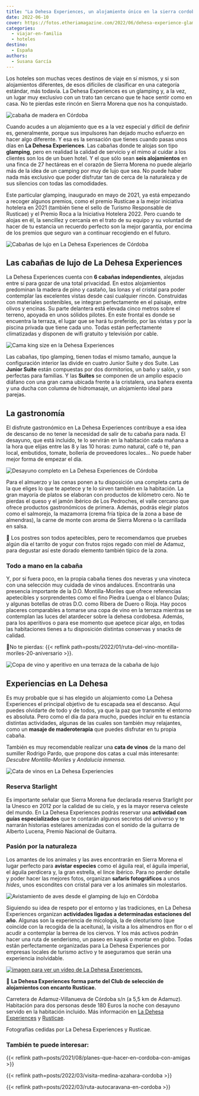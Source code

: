 ```yaml
---
title: "La Dehesa Experiences, un alojamiento único en la sierra cordobesa"
date: 2022-06-10
cover: https://fotos.etheriamagazine.com/2022/06/dehesa-experience-glamping.jpg
categories: 
  - viajar-en-familia
  - hoteles
destino: 
  - España
authors: 
  - Susana García
---
```


Los hoteles son muchas veces destinos de viaje en sí mismos, y si son alojamientos diferentes, de esos difíciles de clasificar en una categoría estándar, más todavía. La Dehesa Experiences es un glamping y, a la vez, un lugar muy exclusivo con un trato tan cercano que te hace sentir como en casa. No te pierdas este rincón en Sierra Morena que nos ha conquistado.

![cabaña de madera en Córdoba](https://fotos.etheriamagazine.com/2022/06/dehesa-experience-glamping.jpg "Cabaña tipo glamping en La Dehesa Experience.")

Cuando acudes a un alojamiento que es a la vez especial y difícil de definir es, 
generalmente, porque sus impulsores han dejado mucho esfuerzo en hacer algo diferente. Y 
esa es la sensación que tienes cuando pasas unos días en **La Dehesa Experiences**. Las 
cabañas donde te alojas son tipo **glamping**, pero en realidad la calidad de servicio y 
el mimo al cuidar a los clientes son los de un buen hotel. Y el que sólo sean **seis 
alojamientos** en una finca de 27 hectáreas en el corazón de Sierra Morena no puede 
alejarlo más de la idea de un camping por muy de lujo que sea. No puede haber nada más 
exclusivo que poder disfrutar tan de cerca de la naturaleza y de sus silencios con todas 
las comodidades. 

Este particular glamping, inaugurado en mayo de 2021, ya está empezando a recoger 
algunos premios, como el premio Rusticae a la mejor iniciativa hotelera en 2021 (también 
tiene el sello de Turismo Responsable de Rusticae) y el Premio Roca a la Iniciativa 
Hotelera 2022. Pero cuando te alojas en él, la sencillez y cercanía en el trato de su 
equipo y su voluntad de hacer de tu estancia un recuerdo perfecto son la mejor garantía, 
por encima de los premios que seguro van a continuar recogiendo en el futuro. 

![Cabañas de lujo en La Dehesa Experiences de Córdoba](https://fotos.etheriamagazine.com/2022/06/dehesa-experiences-finca.jpg "Finca de La Dehesa Experience.")

## Las cabañas de lujo de La Dehesa Experiences

La Dehesa Experiences cuenta con **6 cabañas independientes**, alejadas entre sí para 
gozar de una total privacidad. En estos alojamientos predominan la madera de pino y 
castaño, las lonas y el cristal para poder contemplar las excelentes vistas desde casi 
cualquier rincón. Construidas con materiales sostenibles, se integran perfectamente en 
el paisaje, entre olivos y encinas. Su parte delantera está elevada cinco metros sobre 
el terreno, apoyada en unos sólidos pilotes. En este frontal es donde se encuentra la 
terraza, el lugar que se hará tu preferido, por las vistas y por la piscina privada que 
tiene cada uno. Todas están perfectamente climatizadas y disponen de wifi gratuito y 
televisión por cable. 

![Cama king size en la Dehesa Experiences](https://fotos.etheriamagazine.com/2022/06/dehesa-experiences-suite.jpg "Interior de la Suite en La Dehesa Experiences.")

Las cabañas, tipo glamping, tienen todas el mismo tamaño, aunque la configuración 
interior las divide en cuatro Junior Suite y dos Suite. Las **Junior Suite** están 
compuestas por dos dormitorios, un baño y salón, y son perfectas para familias. Y las 
**Suites** se componen de un amplio espacio diáfano con una gran cama ubicada frente a 
la cristalera, una bañera exenta y una ducha con columna de hidromasaje, un alojamiento 
ideal para parejas. 

## La gastronomía

El disfrute gastronómico en La Dehesa Experiences contribuye a esa idea de descanso de 
no tener la necesidad de salir de tu cabaña para nada. El desayuno, que está incluido, 
te lo servirán en la habitación cada mañana a la hora que elijas entre las 8 y las 10 
horas: zumo natural, café o té, pan local, embutidos, tomate, bollería de proveedores 
locales… No puede haber mejor forma de empezar el día. 

![Desayuno completo en  La Dehesa Experiences de Córdoba](https://fotos.etheriamagazine.com/2022/06/dehesa-experiences-desayuno.jpg "Completo desayuno en la cabaña de La Dehesa Experiences.")

Para el almuerzo y las cenas ponen a tu disposición una completa carta de la que eliges 
lo que te apetece y te lo sirven también en la habitación. La gran mayoría de platos se 
elaboran con productos de kilómetro cero. No te pierdas el queso y el jamón ibérico de 
Los Pedroches, el valle cercano que ofrece productos gastronómicos de primera. Además, 
podrás elegir platos como el salmorejo, la mazamorra (crema fría típica de la zona a 
base de almendras), la carne de monte con aroma de Sierra Morena o la carrillada en 
salsa. 

📌 Los postres son todos apetecibles, pero te recomendamos que pruebes algún día el 
tarrito de yogur con frutos rojos regado con miel de Adamuz, para degustar así este 
dorado elemento también típico de la zona. 

### Todo a mano en la cabaña

Y, por si fuera poco, en la propia cabaña tienes dos neveras y una vinoteca con una 
selección muy cuidada de vinos andaluces. Encontrarás una presencia importante de la 
D.O. Montilla-Moriles que ofrece referencias apetecibles y sorprendentes como el fino 
Piedra Luenga o el blanco Dulas; y algunas botellas de otras D.O. como Ribera de Duero o 
Rioja. Hay pocos placeres comparables a tomarse una copa de vino en la terraza mientras 
se contemplan las luces del atardecer sobre la dehesa cordobesa. Además, para los 
aperitivos o para ese momento que apetece picar algo, en todas las habitaciones tienes a 
tu disposición distintas conservas y snacks de calidad. 

📌No te pierdas: {{< reflink 
path=posts/2022/01/ruta-del-vino-montilla-moriles-20-aniversario >}}. 

![Copa de vino y aperitivo en una terraza de la cabaña de lujo](https://fotos.etheriamagazine.com/2022/06/la-dehesa-experiences-vino.jpg "Aperitivo en el glamping de La Dehesa Experiences.")

## Experiencias en La Dehesa

Es muy probable que si has elegido un alojamiento como La Dehesa Experiences el 
principal objetivo de tu escapada sea el descanso. Aquí puedes olvidarte de todo y de 
todos, ya que la paz que transmite el entorno es absoluta. Pero como el día da para 
mucho, puedes incluir en tu estancia distintas actividades, algunas de las cuales son 
también muy relajantes, como un **masaje de maderoterapia** que puedes disfrutar en tu 
propia cabaña. 

También es muy recomendable realizar una **cata de vinos** de la mano del sumiller 
Rodrigo Pardo, que propone dos catas a cual más interesante: _Descubre Montilla-Moriles_ 
y _Andalucía inmensa_. 

![Cata de vinos en La Dehesa Experiencies](https://fotos.etheriamagazine.com/2022/06/reserva-experience-cata-vinos.jpg "Cata de vinos en la recepción de La Dehesa Experiences.")

### Reserva Starlight

Es importante señalar que Sierra Morena fue declarada reserva Starlight por la Unesco en 
2012 por la calidad de su cielo, y es la mayor reserva celeste del mundo. En La Dehesa 
Experiences podrás reservar una **actividad con guías especializados** que te contarán 
algunos secretos del universo y te narrarán historias estelares amenizadas con el sonido 
de la guitarra de Alberto Lucena, Premio Nacional de Guitarra. 

### Pasión por la naturaleza

Los amantes de los animales y las aves encontrarán en Sierra Morena el lugar perfecto 
para **avistar especies** como el águila real, el águila imperial, el águila perdicera 
y, la gran estrella, el lince ibérico. Para no perder detalle y poder hacer las mejores 
fotos, organizan **safaris fotográficos** a unos _hides_, unos escondites con cristal 
para ver a los animales sin molestarlos. 

![Avistamiento de aves desde el glamping de lujo en Córdoba](https://fotos.etheriamagazine.com/2022/06/dehesa-experiences-hide.jpg "Hide en Sierra Morena para avistar aves.")

Siguiendo su idea de respeto por el entorno y las tradiciones, en La Dehesa Experiences 
organizan **actividades ligadas a determinadas estaciones del año**. Algunas son la 
experiencia de micología, la de oleoturismo (que coincide con la recogida de la 
aceituna), la visita a los almendros en flor o el acudir a contemplar la berrea de los 
ciervos. Y los más activos podrán hacer una ruta de senderismo, un paseo en kayak o 
montar en globo. Todas están perfectamente organizadas para La Dehesa Experiences por 
empresas locales de turismo activo y te aseguramos que serán una experiencia 
inolvidable. 

[![imagen para ver un vídeo de La Dehesa Experiences.](https://fotos.etheriamagazine.com/2022/06/video-dehesa-glamping.jpg)](https://www.youtube.com/watch?v=8xXie0lNjok)

📌 **La Dehesa Experiences forma parte del Club de selección de alojamientos con encanto 
Rusticae.** 

Carretera de Adamuz-Villanueva de Córdoba s/n (a 5,5 km de Adamuz). Habitación para dos 
personas desde 180 Euros la noche con desayuno servido en la habitación incluido. Más 
información en [La Dehesa Experiences](https://ladehesaexperiences.com/) y 
[Rusticae](https://www.rusticae.es/hotel/la-dehesa-experiences-10922). 

Fotografías cedidas por La Dehesa Experiences y Rusticae. 

### También te puede interesar:

{{< reflink path=posts/2021/08/planes-que-hacer-en-cordoba-con-amigas >}} 

{{< reflink path=posts/2022/03/visita-medina-azahara-cordoba >}} 

{{< reflink path=posts/2022/03/ruta-autocaravana-en-cordoba >}}

